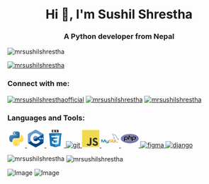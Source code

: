 <h1 align="center">Hi 👋, I'm Sushil Shrestha</h1>
<h3 align="center">A Python developer from Nepal</h3>

<p align="left"> <img src="https://komarev.com/ghpvc/?username=mrsushilshrestha&label=Profile%20views&color=0e75b6&style=flat" alt="mrsushilshrestha" /> </p>

<p align="left"> <a href="https://github.com/ryo-ma/github-profile-trophy"><img src="https://github-profile-trophy.vercel.app/?username=mrsushilshrestha" alt="mrsushilshrestha" /></a> </p>

<h3 align="left">Connect with me:</h3>
<p align="left">
<a href="https://linkedin.com/in/mrsushilshresthaofficial" target="blank"><img align="center" src="https://raw.githubusercontent.com/rahuldkjain/github-profile-readme-generator/master/src/images/icons/Social/linked-in-alt.svg" alt="mrsushilshresthaofficial" height="30" width="40" /></a>
<a href="https://fb.com/mrsushilshrestha" target="blank"><img align="center" src="https://raw.githubusercontent.com/rahuldkjain/github-profile-readme-generator/master/src/images/icons/Social/facebook.svg" alt="mrsushilshrestha" height="30" width="40" /></a>
<a href="https://instagram.com/mrsushilshrestha" target="blank"><img align="center" src="https://raw.githubusercontent.com/rahuldkjain/github-profile-readme-generator/master/src/images/icons/Social/instagram.svg" alt="mrsushilshrestha" height="30" width="40" /></a>
</p>

<h3 align="left">Languages and Tools:</h3>
<p align="left"> 
<a href="https://www.python.org" target="_blank" rel="noreferrer"> <img src="https://raw.githubusercontent.com/devicons/devicon/master/icons/python/python-original.svg" alt="python" width="40" height="40"/> </a>
<a href="https://www.w3schools.com/cpp/" target="_blank" rel="noreferrer"> <img src="https://raw.githubusercontent.com/devicons/devicon/master/icons/cplusplus/cplusplus-original.svg" alt="cplusplus" width="40" height="40"/> </a> 
<a href="https://www.w3schools.com/css/" target="_blank" rel="noreferrer"> <img src="https://raw.githubusercontent.com/devicons/devicon/master/icons/css3/css3-original-wordmark.svg" alt="css3" width="40" height="40"/> </a> 
<a href="https://git-scm.com/" target="_blank" rel="noreferrer"> <img src="https://www.vectorlogo.zone/logos/git-scm/git-scm-icon.svg" alt="git" width="40" height="40"/> </a> 
<a href="https://developer.mozilla.org/en-US/docs/Web/JavaScript" target="_blank" rel="noreferrer"> <img src="https://raw.githubusercontent.com/devicons/devicon/master/icons/javascript/javascript-original.svg" alt="javascript" width="40" height="40"/> </a> 
<a href="https://www.mysql.com/" target="_blank" rel="noreferrer"> <img src="https://raw.githubusercontent.com/devicons/devicon/master/icons/mysql/mysql-original-wordmark.svg" alt="mysql" width="40" height="40"/> </a> 
<a href="https://www.php.net" target="_blank" rel="noreferrer"> <img src="https://raw.githubusercontent.com/devicons/devicon/master/icons/php/php-original.svg" alt="php" width="40" height="40"/> </a> 
<a href="https://figma.com" target="_blank" rel="noreferrer"> <img src="https://www.vectorlogo.zone/logos/figma/figma-icon.svg" alt="figma" width="40" height="40"/> </a>
<a href="https://www.djangoproject.com/" target="_blank" rel="noreferrer"> <img src="https://cdn.worldvectorlogo.com/logos/django.svg" alt="django" width="40" height="40"/> </a>
</p>

<p><img align="left" src="https://github-readme-stats.vercel.app/api/top-langs?username=mrsushilshrestha&show_icons=true&locale=en&layout=compact" alt="mrsushilshrestha" /></p>

<p>&nbsp;<img align="center" src="https://github-readme-stats.vercel.app/api?username=mrsushilshrestha&show_icons=true&locale=en" alt="mrsushilshrestha" /></p>

![Image](https://github.com/user-attachments/assets/f9bc863f-7b78-403b-865d-0e5f2185a2b2)
![Image](https://github.com/user-attachments/assets/050a26c7-fe4d-4005-aa4c-dce6c91a726f)

